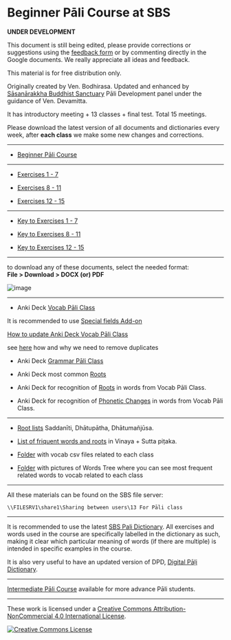 # **Beginner Pāli Course at SBS**

**UNDER DEVELOPMENT**

This document is still being edited, please provide corrections or suggestions using the [feedback form](https://docs.google.com/forms/d/1Z8Jjt0-E0HNX7ygABIzAcrChG23M3IOyoZGQ-EDRzXY/) or by commenting directly in the Google documents. We really appreciate all ideas and feedback.

This material is for free distribution only.

Originally created by Ven. Bodhirasa. Updated and enhanced by [Sāsanārakkha Buddhist Sanctuary](http://sasanarakkha.org/) Pāli Development panel under the guidance of Ven. Devamitta.

It has introductory meeting + 13 classes + final test. Total 15 meetings.

Please download the latest version of all documents and dictionaries every week, after **each class** we make some new changes and corrections.

----

- [Beginner Pāli Course](https://docs.google.com/document/d/1mXn2uQyPoFjpqKj5xKAPEFdb25pLwQ2yOxTiLeAh4_c/)

----

- [Exercises 1 - 7](https://docs.google.com/document/d/13BVDI3SSNqfd2gmv-cnUZynJ63es7-0TNkqXP95Wqb0/)

- [Exercises 8 - 11](https://docs.google.com/document/d/19u1_BuP1ovgjqGf8GWkCE2zlS977jnHE6MXHv5EPBXU/)

- [Exercises 12 - 15](https://docs.google.com/document/d/11QMWMTxnxkz5YeHnlxm1YJap2VxAeXTK9_j2F-6o5OI/)

---

- [Key to Exercises 1 - 7](https://docs.google.com/document/d/14ZtcfunRroZl5yvxQdUojMXOj83IAqhIWFUjw5hC2pY/)

- [Key to Exercises 8 - 11](https://docs.google.com/document/d/11qnZ0ZmhmCCMv8A8cypJbBEtTkJogwHapQevFFknukA/)

- [Key to Exercises 12 - 15](https://docs.google.com/document/d/1UfbHEn3KJxSWB1xQteULZmUOTvFONrgXoJ1tmm7Ma-Q/)

----

to download any of these documents, select the needed format:  
**File > Download > DOCX (or) PDF**

![image](https://user-images.githubusercontent.com/39419221/201474798-8fe9178b-4637-47e1-a82f-76403c88752b.png)


----

- Anki Deck [Vocab Pāli Class](https://github.com/sasanarakkha/study-tools/releases/latest/download/vocab-pali-class.apkg)

It is recommended to use [Special fields Add-on](https://sasanarakkha.github.io/study-tools/anki-decks/special-fields.html)

[How to update Anki Deck Vocab Pāli Class](https://sasanarakkha.github.io/study-tools/pali-class/update-anki-class.html)

<!-- see small video [how-to-update-anki-deck](https://drive.google.com/file/d/1fRYTWmrWl2InCXlJEJnJOiYlBAmeeRDB/view?usp=sharing) -->

see [here](https://sasanarakkha.github.io/study-tools/anki-decks/test.html) how and why we need to remove duplicates

- Anki Deck [Grammar Pāli Class](https://github.com/sasanarakkha/study-tools/releases/latest/download/grammar-pali-class.apkg)

- Anki Deck most common [Roots](https://github.com/sasanarakkha/study-tools/releases/latest/download/common-roots-pali-class.apkg)

- Anki Deck for recognition of [Roots](https://github.com/sasanarakkha/study-tools/releases/latest/download/roots-pali-class.apkg) in words from Vocab Pāli Class.

- Anki Deck for recognition of [Phonetic Changes](https://github.com/sasanarakkha/study-tools/releases/latest/download/phonetic-pali-class.apkg) in words from Vocab Pāli Class.

----

- [Root lists](https://docs.google.com/spreadsheets/d/11CGPhDJ1-mPLfuumdz_CxgYtFpjY28jfBUA4sMkCINU/) Saddanīti, Dhātupātha, Dhātumañjūsa.

- [List of friquent words and roots](https://docs.google.com/spreadsheets/d/1XwwVMnoYwNqJxj-pbYnQJfqZOD44sdr7EXRco2Ate_g/) in Vinaya + Sutta piṭaka.

- [Folder](https://github.com/sasanarakkha/study-tools/tree/main/pali-class/vocab) with vocab csv files related to each class

- [Folder](https://github.com/sasanarakkha/study-tools/tree/main/pali-class/pics-wordtree) with pictures of Words Tree where you can see most frequent related words to vocab related to each class

<!-- - [Folder](https://drive.google.com/drive/folders/1PrnduqNyqjDV9s4zcS2T3B6gNCtDI2i1?usp=sharing) with video of each class. -->

----

All these materials can be found on the SBS file server:

`\\FILESRV1\share1\Sharing between users\13 For Pāli class`

----

It is recommended to use the latest [SBS Pali Dictionary](https://sasanarakkha.github.io/study-tools/dict/sbs-pali-dictionary.html). All exercises and words used in the course are specifically labelled in the dictionary as such, making it clear which particular meaning of words (if there are multiple) is intended in specific examples in the course.

It is also very useful to have an updated version of DPD, [Digital Pāḷi Dictionary](https://digitalpalidictionary.github.io/).

----

[Intermediate Pāli Course](https://sasanarakkha.github.io/study-tools/pali-class/pali-class-inter.html) available for more advance Pāli students.


---

These work is licensed under a [Creative Commons Attribution-NonCommercial 4.0 International License](http://creativecommons.org/licenses/by-nc/4.0/).

<a rel="license" href="http://creativecommons.org/licenses/by-nc/4.0/"><img alt="Creative Commons License" style="border-width:0" src="https://i.creativecommons.org/l/by-nc/4.0/88x31.png" /></a><br />





